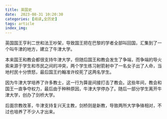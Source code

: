 ```yaml
---
title: 英国史
date:  2023-08-31 10:20:30
categories: [阅读,全历史]
tags: article
index_img: 
---
```


英国国王亨利二世和法王吵架，导致国王把在巴黎的学者全部叫回国，汇集到了一个叫牛津的地方，建立了牛津大学。

本来国王和教会都很支持牛津大学，但随后国王和教会发生了争端，而争端的导火索来源于学生和市民之间的冲突，两个学生练习射箭射中了一名女子出了人命，当地村民十分愤怒，最后国王约翰准许绞死了这两名学生。

因为牛津大学培养了许多教士，这一行为算是间接打击了教会。这些年间，教会和国王一直争夺权力，最后由于种种原因，牛津大学停办了。随后一部分学生离开牛津大学，创办了剑桥大学。

后面宗教改革，牛津支持复兴天主教，剑桥则是新教，导致两所大学争锋相对，不过也培养了不少人才出来。